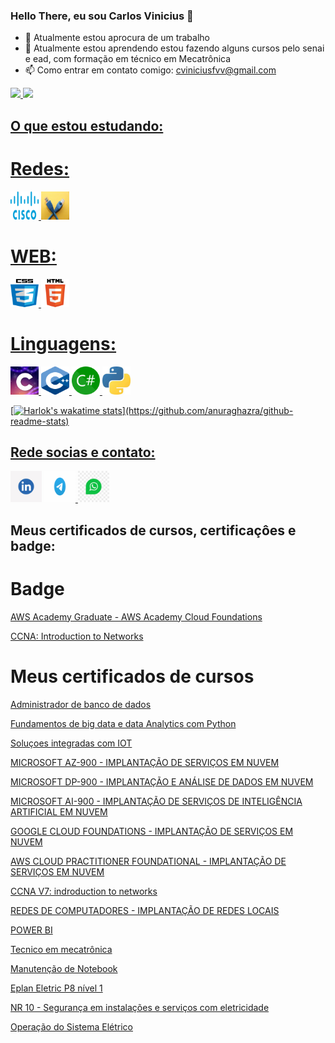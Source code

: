 ### Hello There, eu sou Carlos Vinicius 👋

- 🔭 Atualmente estou aprocura de um trabalho
- 🌱 Atualmente estou aprendendo estou fazendo alguns cursos pelo senai e ead, com formação em técnico em Mecatrônica
- 📫 Como entrar em contato comigo: cviniciusfvv@gmail.com

<div>
<a href="https://github.com/cviniciusfvv">
<img loading="lazy" height="180em" src="https://github-readme-stats.vercel.app/api/top-langs/?username=cviniciusfvv&layout=compact&langs_count=7&theme=dracula"/>
<img loading="lazy" height="180em" src="https://github-readme-stats.vercel.app/api?username=cviniciusfvv&show_icons=true&theme=dracula&include_all_commits=true&count_private=true"/>
</div>

## O que estou estudando:

# Redes:

<img loading="lazy" src="IMG/cisco/android-chrome-512x512.png" width="45" height="45"/> <img loading="lazy" src="IMG/redes/android-chrome-512x512.png" width="45" height="45"/>

# WEB:

<img loading="lazy" src="IMG/CSS/android-chrome-512x512.png" width="45" height="45"/> <img loading="lazy" src="IMG/HTML/android-chrome-512x512.png" width="45" height="45"/>

# Linguagens:

<img loading="lazy" src="IMG/c/android-chrome-512x512.png" width="45" height="45"/> <img loading="lazy" src="IMG/c++/android-chrome-512x512.png" width="45" height="45"/> <img loading="lazy" src="IMG/Csharp/android-chrome-512x512.png" width="45" height="45"/> <img loading="lazy" src="IMG/python/android-chrome-512x512.png" width="45" height="45"/>

[![Harlok's wakatime stats](https://github-readme-stats.vercel.app/api/wakatime?username=@Mantraz_)](https://github.com/anuraghazra/github-readme-stats)

## Rede socias e contato:

<div>
  <a href="https://www.linkedin.com/in/cviniciusfvvalentim/" target="_blank"> <img src="IMG\linkedin\android-chrome-512x512.png" width="50" height="50"></a>
  <a href="https://t.me/CViniciusFVV" target="_blank"> <img src="IMG\Telegram\android-chrome-512x512.png" width="50" height="50"> </a>
  <a href="https://wa.me/5519997455472" target="_blank"> <img src="IMG\Whatsapp\android-chrome-512x512.png" width="50" height="50"></a>
</div>

## Meus certificados de cursos, certificaçôes e badge:

# Badge

<div><a href="https://www.credly.com/badges/3ed227f8-66a4-4c35-b570-273973b03199/public_url"><p>AWS Academy Graduate - AWS Academy Cloud Foundations</p></a><div>
<div><a href="https://www.credly.com/badges/4c37c422-54d9-477a-8b09-79b1a8af1b1b/public_url"><p>CCNA: Introduction to Networks</p></a><div>

# Meus certificados de cursos

<div><a href="https://drive.google.com/file/d/1va3cU3gkKFgw1Mv5rwAz0qUonohvp_Bp/view?usp=drive_link"><p>Administrador de banco de dados</p></a><div>
<div><a href="https://drive.google.com/file/d/13KKRGNb1JxHbX0mF4vUuBaLaOQj2c6Gx/view?usp=drive_link"><p>Fundamentos de big data e data Analytics com Python</p></a><div>
<div><a href="https://drive.google.com/file/d/1-k6G7qaX27RFBcl-yKilvou4p7rKnwXD/view?usp=drive_link"><p>Soluçoes integradas com IOT</p></a><div>
<div><a href="https://drive.google.com/file/d/1f9VgU9hOt1nWfJP5ivyot9etgsjUDVBI/view?usp=sharing"><p>MICROSOFT AZ-900 - IMPLANTAÇÃO DE SERVIÇOS EM NUVEM</p></a><div>
<div><a href="https://drive.google.com/file/d/1p75CoJn6cMTsCCXLyvEnQIT3uHKEyrDS/view?usp=sharing"><p>MICROSOFT DP-900 - IMPLANTAÇÃO E ANÁLISE DE DADOS EM NUVEM</p></a><div>
<div><a href="https://drive.google.com/file/d/1s6iqb_Fce_J7MSYbT6Ae2jrEp18QDCeb/view?usp=sharing"><p>MICROSOFT AI-900 - IMPLANTAÇÃO DE SERVIÇOS DE INTELIGÊNCIA ARTIFICIAL EM NUVEM</p></a><div>
<div><a href="https://drive.google.com/file/d/1xa6OVITIg5JNRGn3p5MGxG2t32HZW8a8/view?usp=sharing"><p>GOOGLE CLOUD FOUNDATIONS - IMPLANTAÇÃO DE SERVIÇOS EM NUVEM</p></a><div>
<div><a href="https://drive.google.com/file/d/1VCkKQGUqBCcAgAr-BlDJB5Z2cEF7qSK8/view?usp=sharing"><p>AWS CLOUD PRACTITIONER FOUNDATIONAL - IMPLANTAÇÃO DE SERVIÇOS EM NUVEM</p></a><div>
<div><a href="https://drive.google.com/file/d/1v--Bk4xjHc7_VtHejOsT4Vambwzftf3X/view?usp=drive_link"><p>CCNA V7: indroduction to networks</p></a><div>
<div><a href="https://drive.google.com/file/d/1-ct86QkYd4F5Agt-m8d-1E3XGjSsTZPo/view?usp=drive_link"><p>REDES DE COMPUTADORES - IMPLANTAÇÃO DE REDES LOCAIS</p></a><div>
<div><a href="https://drive.google.com/file/d/1N6tfEU7eTvXyETbfa_I5Q3aLxi6GFUpZ/view?usp=sharing"><p>POWER BI</p></a><div>
<div><a href="https://drive.google.com/file/d/1islcm2wbVILmJ_z2f3tt84l0NB74WaV5/view?usp=sharing"><p>Tecnico em mecatrônica</p></a><div>
<div><a href="https://drive.google.com/file/d/12TGpRXEGSrgpsztH8rxyvwljzuKtruHX/view?usp=sharing"><p>Manutenção de Notebook</p></a><div>
<div><a href="https://drive.google.com/file/d/1w-8eOP3r_fQUJZ6IzLAoGn5HYgchSVNe/view?usp=sharing"><p>Eplan Eletric P8 nível 1</p></a><div>
<div><a href="https://drive.google.com/file/d/1g5uxVyKYtf2CRPfH1C-kuYxsM0femqop/view?usp=sharing"><p>NR 10 - Segurança em instalações e serviços com eletricidade</p></a><div>
<div><a href="https://drive.google.com/file/d/1Dg258y_OTkhOgM6edMOw4BreSAvPuOa8/view?usp=sharing"><p>Operação do Sistema Elétrico</p></a><div>